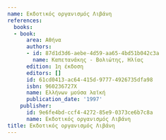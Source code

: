 ```yaml
---
name: Εκδοτικός οργανισμός Λιβάνη
references:
  books:
  - book:
      area: Αθήνα
      authors:
      - id: 87d1d3d6-aebe-4d59-aa65-4bd51b042c3a
        name: Καπετανάκης - Βολιώτης, Ηλίας
      edition: 1η έκδοση
      editors: []
      id: 61cd0413-ac64-415d-9777-4926735dfa98
      isbn: 960236727X
      name: Ελλήνων μούσα λαϊκή
      publication_date: '1997'
    publisher:
      id: 9e6fe4bd-ccf4-4272-85e9-0373ce6b7c8a
      name: Εκδοτικός οργανισμός Λιβάνη
title: Εκδοτικός οργανισμός Λιβάνη
---
```


